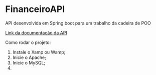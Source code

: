# FinanceiroAPI
API desenvolvida em Spring boot para um trabalho da cadeira de POO

[Link da documentação da API](https://winter-eclipse-4299.postman.co/collections/6751126-ed74c194-aec0-40a7-81de-eb98f4f245e1?version=latest&workspace=c35d3428-ca66-4bf5-82c9-745512d1abab)

Como rodar o projeto:
  1. Instale o Xamp ou Wamp;
  2. Inicie o Apache;
  3. Inicie o MySQL;
  4. 

